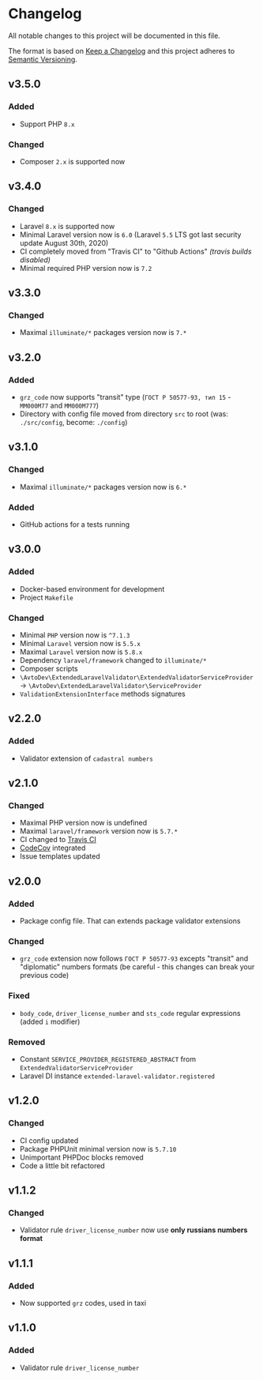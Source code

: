 # Changelog

All notable changes to this project will be documented in this file.

The format is based on [Keep a Changelog][keepachangelog] and this project adheres to [Semantic Versioning][semver].

## v3.5.0

### Added

- Support PHP `8.x`

### Changed

- Composer `2.x` is supported now

## v3.4.0

### Changed

- Laravel `8.x` is supported now
- Minimal Laravel version now is `6.0` (Laravel `5.5` LTS got last security update August 30th, 2020)
- CI completely moved from "Travis CI" to "Github Actions" _(travis builds disabled)_
- Minimal required PHP version now is `7.2`

## v3.3.0

### Changed

- Maximal `illuminate/*` packages version now is `7.*`

## v3.2.0

### Added

- `grz_code` now supports "transit" type (`ГОСТ Р 50577-93, тип 15` - `ММ000М77` and `ММ000М777`)
- Directory with config file moved from directory `src` to root (was: `./src/config`, become: `./config`)

## v3.1.0

### Changed

- Maximal `illuminate/*` packages version now is `6.*`

### Added

- GitHub actions for a tests running

## v3.0.0

### Added

- Docker-based environment for development
- Project `Makefile`

### Changed

- Minimal `PHP` version now is `^7.1.3`
- Minimal `Laravel` version now is `5.5.x`
- Maximal `Laravel` version now is `5.8.x`
- Dependency `laravel/framework` changed to `illuminate/*`
- Composer scripts
- `\AvtoDev\ExtendedLaravelValidator\ExtendedValidatorServiceProvider` &rarr; `\AvtoDev\ExtendedLaravelValidator\ServiceProvider`
- `ValidationExtensionInterface` methods signatures

## v2.2.0

### Added

- Validator extension of `cadastral numbers`

## v2.1.0

### Changed

- Maximal PHP version now is undefined
- Maximal `laravel/framework` version now is `5.7.*`
- CI changed to [Travis CI][travis]
- [CodeCov][codecov] integrated
- Issue templates updated

[travis]:https://travis-ci.org/
[codecov]:https://codecov.io/

## v2.0.0

### Added

- Package config file. That can extends package validator extensions

### Changed

- `grz_code` extension now follows `ГОСТ Р 50577-93` excepts "transit" and "diplomatic" numbers formats (be careful - this changes can break your previous code)

### Fixed

- `body_code`, `driver_license_number` and `sts_code` regular expressions (added `i` modifier)

### Removed

- Constant `SERVICE_PROVIDER_REGISTERED_ABSTRACT` from `ExtendedValidatorServiceProvider`
- Laravel DI instance `extended-laravel-validator.registered`

## v1.2.0

### Changed

- CI config updated
- Package PHPUnit minimal version now is `5.7.10`
- Unimportant PHPDoc blocks removed
- Code a little bit refactored

## v1.1.2

### Changed

- Validator rule `driver_license_number` now use **only russians numbers format**

## v1.1.1

### Added

- Now supported `grz` codes, used in taxi

## v1.1.0

### Added

- Validator rule `driver_license_number`

[keepachangelog]:https://keepachangelog.com/en/1.0.0/
[semver]:https://semver.org/spec/v2.0.0.html
